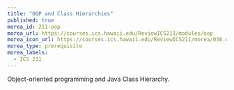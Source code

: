 ```yaml
---
title: "OOP and Class Hierarchies"
published: true
morea_id: 211-oop
morea_url: https://courses.ics.hawaii.edu/ReviewICS211/modules/oop
morea_icon_url: https://courses.ics.hawaii.edu/ReviewICS211/morea/030.oop/oop.jpg
morea_type: prerequisite
morea_labels:
  - ICS 211
---
```

Object-oriented programming and Java Class Hierarchy.
